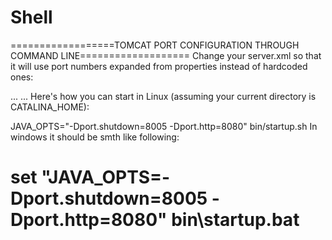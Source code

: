 # Shell

==================TOMCAT PORT CONFIGURATION THROUGH COMMAND LINE===================
Change your server.xml so that it will use port numbers expanded from properties instead of hardcoded ones:

<Server port="${port.shutdown}" shutdown="SHUTDOWN">
...
  <Connector port="${port.http}" protocol="HTTP/1.1"/>
...
</Server>
Here's how you can start in Linux (assuming your current directory is CATALINA_HOME):

JAVA_OPTS="-Dport.shutdown=8005 -Dport.http=8080" bin/startup.sh
In windows it should be smth like following:

set "JAVA_OPTS=-Dport.shutdown=8005 -Dport.http=8080"
bin\startup.bat
==================================================================================

